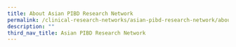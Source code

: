 ```yaml
---
title: About Asian PIBD Research Network
permalink: /clinical-research-networks/asian-pibd-research-network/about-asian-pibd-research-network/
description: ""
third_nav_title: Asian PIBD Research Network
---
```


